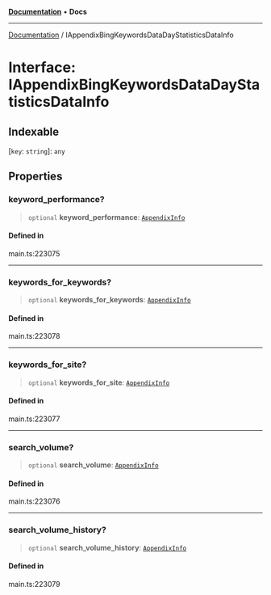 [**Documentation**](../README.md) • **Docs**

***

[Documentation](../globals.md) / IAppendixBingKeywordsDataDayStatisticsDataInfo

# Interface: IAppendixBingKeywordsDataDayStatisticsDataInfo

## Indexable

 \[`key`: `string`\]: `any`

## Properties

### keyword\_performance?

> `optional` **keyword\_performance**: [`AppendixInfo`](../classes/AppendixInfo.md)

#### Defined in

main.ts:223075

***

### keywords\_for\_keywords?

> `optional` **keywords\_for\_keywords**: [`AppendixInfo`](../classes/AppendixInfo.md)

#### Defined in

main.ts:223078

***

### keywords\_for\_site?

> `optional` **keywords\_for\_site**: [`AppendixInfo`](../classes/AppendixInfo.md)

#### Defined in

main.ts:223077

***

### search\_volume?

> `optional` **search\_volume**: [`AppendixInfo`](../classes/AppendixInfo.md)

#### Defined in

main.ts:223076

***

### search\_volume\_history?

> `optional` **search\_volume\_history**: [`AppendixInfo`](../classes/AppendixInfo.md)

#### Defined in

main.ts:223079
